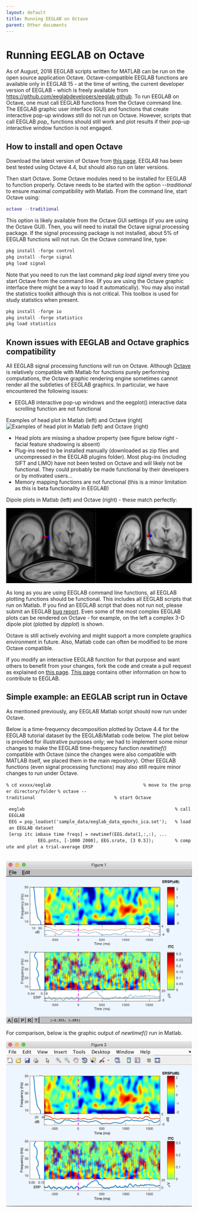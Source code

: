 ```yaml
---
layout: default
title: Running EEGLAB on Octave
parent: Other documents
---
```


# Running EEGLAB on Octave


As of August, 2018 EEGLAB scripts written for MATLAB can be run on the
open source application Octave. Octave-compatible EEGLAB functions are
available only in EEGLAB 15 - at the time of writing, the current
developer version of EEGLAB - which is freely available from
[<https://github.com/eeglabdevelopers/eeglab>
github](/https://github.com/eeglabdevelopers/eeglab_github "wikilink").
To run EEGLAB on Octave, one must call EEGLAB functions from the Octave
command line. The EEGLAB graphic user interface (GUI) and functions that
create interactive pop-up windows still do not run on Octave. However,
scripts that call EEGLAB <em>pop_</em> functions should still work and
plot results if their pop-up interactive window function is not engaged.

How to install and open Octave
------------------------------

Download the latest version of Octave from [this
page](https://www.gnu.org/software/octave/download.html). EEGLAB has
been best tested using Octave 4.4, but should also run on later
versions.

Then start Octave. Some Octave modules need to be installed for EEGLAB
to function properly. Octave needs to be started with the option
<em>--traditional</em> to ensure maximal compatibility with Matlab. From
the command line, start Octave using:


``` matlab
octave --traditional
```


This option is likely available from the Octave GUI settings (if you are
using the Octave GUI). Then, you will need to install the Octave signal
processing package. If the signal processing package is not installed,
about 5% of EEGLAB functions will not run. On the Octave command line,
type:



``` C
pkg install -forge control
pkg install -forge signal
pkg load signal
```



Note that you need to run the last command <em>pkg load signal</em>
every time you start Octave from the command line. (If you are using the
Octave graphic interface there might be a way to load it automatically).
You may also install the statistics toolkit although this is not
critical. This toolbox is used for study statistics when present.



``` C
pkg install -forge io
pkg install -forge statistics
pkg load statistics
```



Known issues with EEGLAB and Octave graphics compatibility
----------------------------------------------------------

All EEGLAB signal processing functions will run on Octave. Although
[Octave](http://www.gnu.org/software/octave/) is relatively compatible
with Matlab for functions purely performing computations, the Octave
graphic rendering engine sometimes cannot render all the subtleties of
EEGLAB graphics. In particular, we have encountered the following
issues:



-   EEGLAB interactive pop-up windows and the eegplot() interactive data
    scrolling function are not functional

Examples of head plot in Matlab
(left) and Octave (right)
![Examples of head plot in Matlab
(left) and Octave (right)](/assets/images/Octave_headplot.png)

-   Head plots are missing a shadow property (see figure below right -
    facial feature shadowing is absent)
-   Plug-ins need to be installed manually (downloaded as zip files and
    uncompressed in the EEGLAB plugins folder). Most plug-ins (including
    SIFT and LIMO) have not been tested on Octave and will likely not be
    functional. They could probably be made functional by their
    developers or by motivated users...
-   Memory mapping functions are not functional (this is a minor
    limitation as this is beta functionality in EEGLAB)

Dipole plots in Matlab (left)
and Octave (right) - these match
perfectly:

 ![dipole in matlab and octave](/assets/images/Eeglab_dipoles_matlab_octave.png)

As long as you are using EEGLAB command line functions, all EEGLAB
plotting functions should be functional. This includes all EEGLAB
scripts that run on Matlab. If you find an EEGLAB script that does not
run not, please submit an EEGLAB [bug report](/EEGLAB_Bugs "wikilink").
Even some of the most complex EEGLAB plots can be rendered on Octave -
for example, on the left a complex 3-D dipole plot (plotted by
<em>dipplot</em>) is shown.

Octave is still actively evolving and might support a more complete
graphics environment in future. Also, Matlab code can often be modified
to be more Octave compatible. 

If you modify an interactive EEGLAB
function for that purpose and want others to benefit from your changes,
fork the code and create a pull request as explained on [this
page](/Fork_the_EEGLAB_repo "wikilink"). [This
page](/A07:_Contributing_to_EEGLAB "wikilink") contains other
information on how to contribute to EEGLAB.

Simple example: an EEGLAB script run in Octave
----------------------------------------------

As mentioned previously, any EEGLAB Matlab script should now run under
Octave.

Below is a time-frequency decomposition plotted by Octave 4.4 for the
EEGLAB tutorial dataset by the EEGLAB/Matlab code below. The plot below
is provided for illustrative purposes only; we had to implement some
minor changes to make the EEGLAB time-frequency function *newtimef()*
compatible with Octave (since the changes were also compatible with
MATLAB itself, we placed them in the main repository). Other EEGLAB
functions (even signal processing functions) may also still require
minor changes to run under Octave.

`% cd xxxxx/eeglab                                   % move to the proper directory/folder`
`% octave --traditional                              % start Octave`

` eeglab                                                         % call EEGLAB`
` EEG = pop_loadset('sample_data/eeglab_data_epochs_ica.set');   % load an EEGLAB dataset`
` [ersp itc imbase time freqs] = newtimef(EEG.data(1,:,:), ...`
`            EEG.pnts, [-1000 2000], EEG.srate, [3 0.5]);        % compute and plot a trial-average ERSP`
`                                          `


![600px](/assets/images/Octave2.png)



For comparison, below is the graphic output of *newtimef()* run in
Matlab.



![600px\|EEGLAB newtimef output](/assets/images/Eeglab_newtimef2.png)

